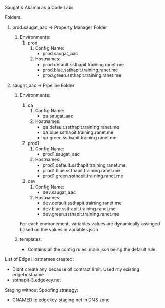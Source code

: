 Saugat's Akamai as a Code Lab:


Folders:
1. prod.saugat_aac -> Property Manager Folder
    1. Environments:
        1. prod
            1. Config Name:
                -  prod.saugat_aac
            2. Hostnames:
                - prod.default.ssthapit.training.ranet.me
                - prod.blue.ssthapit.training.ranet.me
                - prod.green.ssthapit.training.ranet.me

2. saugat_aac -> Pipeline Folder
    1. Environments:
        1. qa
            1. Config Name:
                -  qa.saugat_aac
            2. Hostnames:
                - qa.default.ssthapit.training.ranet.me
                - qa.blue.ssthapit.training.ranet.me
                - qa.green.ssthapit.training.ranet.me
        2. prod1
            1. Config Name:
                - prod1.saugat_aac
            2. Hostnames:
                - prod1.default.ssthapit.training.ranet.me
                - prod1.blue.ssthapit.training.ranet.me
                - prod1.green.ssthapit.training.ranet.me
        3. dev
            1. Config Name:
                - dev.saugat_aac
            2. Hostnames:
                - dev.default.ssthapit.training.ranet.me
                - dev.blue.ssthapit.training.ranet.me
                - dev.green.ssthapit.training.ranet.me

        For each environement, variables values are dynamically assinged based on the values in variables.json

    2. templates:
        - Contains all the config rules. main.json being the default rule.
    

List of Edge Hostnames created:
- Didnt create any because of contract limit. Used my existing edgehostname 
- ssthapit-3.edgekey.net

Staging without Spoofing strategy:
- CNAMED to edgekey-staging.net in DNS zone




